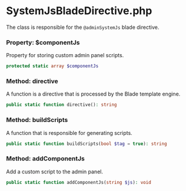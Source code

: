 # SystemJsBladeDirective.php

The class is responsible for the `@adminSystemJs` blade directive.

### Property: $componentJs
Property for storing custom admin panel scripts.
```php
protected static array $componentJs
```

### Method: directive
A function is a directive that is processed by the Blade template engine.
```php
public static function directive(): string
```

### Method: buildScripts
A function that is responsible for generating scripts.
```php
public static function buildScripts(bool $tag = true): string
```

### Method: addComponentJs
Add a custom script to the admin panel.
```php
public static function addComponentJs(string $js): void
```
